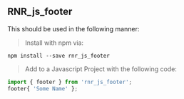 ## RNR_js_footer

This should be used in the following manner:

> Install with npm via:

```
npm install --save rnr_js_footer
```

> Add to a Javascript Project with the following code:

```javascript
import { footer } from 'rnr_js_footer';
footer{ 'Some Name' };
```
